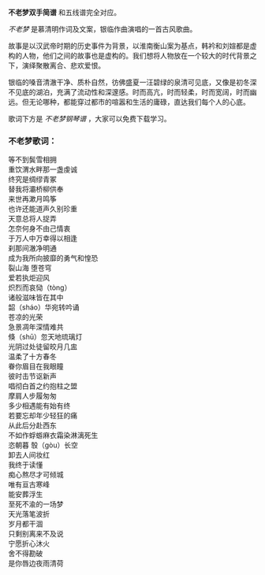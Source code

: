 

**不老梦双手简谱** 和五线谱完全对应。

_不老梦_ 是慕清明作词及文案，银临作曲演唱的一首古风歌曲。

故事是以汉武帝时期的历史事件为背景，以淮南衡山案为基点，韩衿和刘媗都是虚构的人物，他们之间的故事也是虚构的。我们想将人物放在一个较大的时代背景之下，演绎聚散离合、悲欢爱恨。

银临的嗓音清澈干净、质朴自然，彷佛盛夏一汪碧绿的泉清可见底，又像是初冬深不见底的湖泊，充满了流动性和深邃感。时而高亢，时而轻柔，时而宽阔，时而幽远。但无论哪种，都能穿过都市的喧嚣和生活的庸碌，直达我们每个人的心底。

歌词下方是 _不老梦钢琴谱_ ，大家可以免费下载学习。

### 不老梦歌词：

等不到鬓雪相拥  
重饮渭水畔那一盏虔诚  
终究是绸缪青冢  
替我将灞桥柳供奉  
来世再漱月鸣筝  
也许还能道声久别珍重  
天意总将人捉弄  
怎奈何身不由己情衷  
于万人中万幸得以相逢  
刹那间澈净明通  
成为我所向披靡的勇气和惶恐  
裂山海 堕苍穹  
爱若执炬迎风  
炽烈而哀恸（tòng）  
诸般滋味皆在其中  
韶（sháo）华宛转吟诵  
苍凉的光荣  
急景凋年深情难共  
倏（shū）忽天地琉璃灯  
光阴过处徒留皎月几盅  
温柔了十方春冬  
眷你眉目在我眼瞳  
彼时击节讴新声  
唱彻白首之约抱柱之盟  
摩肩人步履匆匆  
多少相遇能有始有终  
若要忘却年少轻狂的痛  
从此后分赴西东  
不如作蜉蝣麻衣霜染淋漓死生  
恣朝暮 彀（gòu）长空  
卸去人间妆红  
我终于读懂  
痴心熬尽才可倾城  
唯有亘古寒峰  
能安葬浮生  
至死不渝的一场梦  
天光落笔波折  
岁月都干涸  
只剩别离来不及说  
宁愿折心沐火  
舍不得勘破  
是你唇边夜雨清荷

